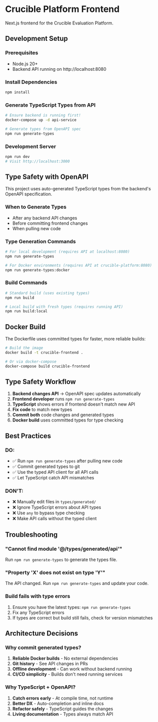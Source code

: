 # Crucible Platform Frontend

Next.js frontend for the Crucible Evaluation Platform.

## Development Setup

### Prerequisites

- Node.js 20+
- Backend API running on http://localhost:8080

### Install Dependencies

```bash
npm install
```

### Generate TypeScript Types from API

```bash
# Ensure backend is running first!
docker-compose up -d api-service

# Generate types from OpenAPI spec
npm run generate-types
```

### Development Server

```bash
npm run dev
# Visit http://localhost:3000
```

## Type Safety with OpenAPI

This project uses auto-generated TypeScript types from the backend's OpenAPI specification.

### When to Generate Types

- After any backend API changes
- Before committing frontend changes
- When pulling new code

### Type Generation Commands

```bash
# For local development (requires API at localhost:8080)
npm run generate-types

# For Docker environments (requires API at crucible-platform:8080)
npm run generate-types:docker
```

### Build Commands

```bash
# Standard build (uses existing types)
npm run build

# Local build with fresh types (requires running API)
npm run build:local
```

## Docker Build

The Dockerfile uses committed types for faster, more reliable builds:

```bash
# Build the image
docker build -t crucible-frontend .

# Or via docker-compose
docker-compose build crucible-frontend
```

## Type Safety Workflow

1. **Backend changes API** → OpenAPI spec updates automatically
2. **Frontend developer** runs `npm run generate-types`
3. **TypeScript** shows errors if frontend doesn't match new API
4. **Fix code** to match new types
5. **Commit both** code changes and generated types
6. **Docker build** uses committed types for type checking

## Best Practices

### DO:

- ✅ Run `npm run generate-types` after pulling new code
- ✅ Commit generated types to git
- ✅ Use the typed API client for all API calls
- ✅ Let TypeScript catch API mismatches

### DON'T:

- ❌ Manually edit files in `types/generated/`
- ❌ Ignore TypeScript errors about API types
- ❌ Use `any` to bypass type checking
- ❌ Make API calls without the typed client

## Troubleshooting

### "Cannot find module '@/types/generated/api'"

Run `npm run generate-types` to generate the types file.

### "Property 'X' does not exist on type 'Y'"

The API changed. Run `npm run generate-types` and update your code.

### Build fails with type errors

1. Ensure you have the latest types: `npm run generate-types`
2. Fix any TypeScript errors
3. If types are correct but build still fails, check for version mismatches

## Architecture Decisions

### Why commit generated types?

1. **Reliable Docker builds** - No external dependencies
2. **Git history** - See API changes in PRs
3. **Offline development** - Can work without backend running
4. **CI/CD simplicity** - Builds don't need running services

### Why TypeScript + OpenAPI?

1. **Catch errors early** - At compile time, not runtime
2. **Better DX** - Auto-completion and inline docs
3. **Refactor safely** - TypeScript guides the changes
4. **Living documentation** - Types always match API
